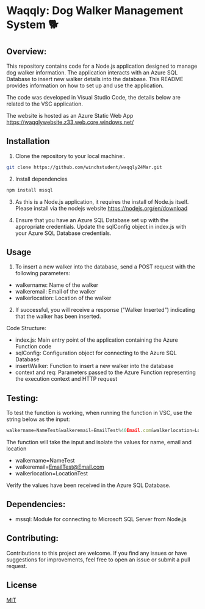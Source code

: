 # Waqqly: Dog Walker Management System 🐕

## Overview:
This repository contains code for a Node.js application designed to manage dog walker information. The application interacts with an Azure SQL Database to insert new walker details into the database. This README provides information on how to set up and use the application.

The code was developed in Visual Studio Code, the details below are related to the VSC application. 

The website is hosted as an Azure Static Web App https://waqqlywebsite.z33.web.core.windows.net/


## Installation

1. Clone the repository to your local machine:.

```bash
git clone https://github.com/winchstudent/waqqly24Mar.git
```

2. Install dependencies

```bash
npm install mssql
```

3. As this is a Node.js application, it requires the install of Node.js itself. Please install via the nodejs website https://nodejs.org/en/download

4. Ensure that you have an Azure SQL Database set up with the appropriate credentials. Update the sqlConfig object in index.js with your Azure SQL Database credentials.

## Usage

1. To insert a new walker into the database, send a POST request with the following parameters:

- walkername: Name of the walker
- walkeremail: Email of the walker
- walkerlocation: Location of the walker

2. If successful, you will receive a response ("Walker Inserted") indicating that the walker has been inserted.

Code Structure:

- index.js: Main entry point of the application containing the Azure Function code
- sqlConfig: Configuration object for connecting to the Azure SQL Database
- insertWalker: Function to insert a new walker into the database
- context and req: Parameters passed to the Azure Function representing the execution context and HTTP request

## Testing:
To test the function is working, when running the function in VSC, use the string below as the input:

```javascript
walkername=NameTest&walkeremail=EmailTest%40Email.com&walkerlocation=LocationTest
```
The function will take the input and isolate the values for name, email and location
- walkername=NameTest
- walkeremail=EmailTest@Email.com
- walkerlocation=LocationTest

Verify the values have been received in the Azure SQL Database. 

## Dependencies:

- mssql: Module for connecting to Microsoft SQL Server from Node.js

## Contributing:
Contributions to this project are welcome. If you find any issues or have suggestions for improvements, feel free to open an issue or submit a pull request.

## License

[MIT](https://choosealicense.com/licenses/mit/)
